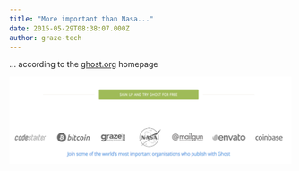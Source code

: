 ```yaml
---
title: "More important than Nasa..."
date: 2015-05-29T08:38:07.000Z
author: graze-tech
---
```


... according to the [ghost.org](http://ghost.org) homepage

![Screenshot of ghost.org footer](/content/images/2015/05/pasted_image_at_2015_05_29_10_25_am.png)

